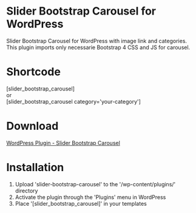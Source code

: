# Slider Bootstrap Carousel for WordPress

Slider Bootstrap Carousel for WordPress with image link and categories. This plugin imports only necessarie Bootstrap 4 CSS and JS for carousel.

# Shortcode
[slider_bootstrap_carousel] 
<br/>or<br/>
[slider_bootstrap_carousel category='your-category']

# Download
[WordPress Plugin - Slider Bootstrap Carousel](https://wordpress.org/plugins/slider-bootstrap-carousel/)

# Installation

1. Upload 'slider-bootstrap-carousel' to the '/wp-content/plugins/' directory
2. Activate the plugin through the 'Plugins' menu in WordPress
3. Place '[slider_bootstrap_carousel]' in your templates
